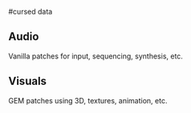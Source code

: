 #cursed data

## Audio

Vanilla patches for input, sequencing, synthesis, etc.

## Visuals

GEM patches using 3D, textures, animation, etc.
